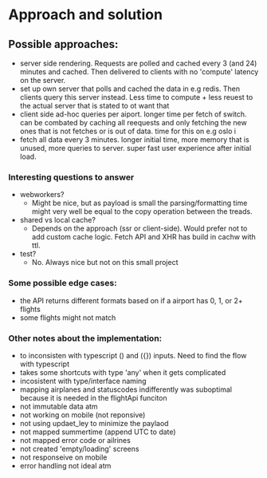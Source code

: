# Approach and solution 

## Possible approaches: 
- server side rendering. Requests are polled and cached every 3 (and 24) minutes and cached. Then delivered to clients with no 'compute' latency on the server. 
- set up own server that polls and cached the data in e.g redis. Then clients query this server instead. Less time to compute + less reuest to the actual server that is stated to ot want that
- client side ad-hoc queries per aiport. longer time per fetch of switch. can be combated by caching all reequests and only fetching the new ones that is not fetches or is out of data.   time for this on e.g oslo i
- fetch all data every 3 minutes. longer initial time, more memory that is unused, more queries to server. super fast user experience after initial load. 


### Interesting questions to answer
- webworkers?
    - Might be nice, but as payload is small the parsing/formatting time might very well be equal to the copy operation between the treads. 
- shared vs local cache?
    - Depends on the approach (ssr or client-side). Would prefer not to add custom cache logic. Fetch API and XHR has build in cachw with ttl. 
- test?
    - No. Always nice but not on this small project 



### Some possible edge cases:
- the API returns different formats based on if a airport has 0, 1, or  2+ flights
- some flights might not match


### Other notes about the implementation:
- to inconsisten with typescript () and ({}) inputs. Need to find the flow with typescript
- takes some shortcuts with type 'any' when it gets complicated
- incosistent with type/interface naming
- mapping airplanes and statuscodes indifferently was suboptimal because it is needed in the flightApi funciton 
- not immutable data atm
- not working on mobile (not reponsive)
- not using updaet_ley to minimize the paylaod
- not mapped summertime (append UTC to date)
- not mapped error code or ailrines
- not created 'empty/loading' screens
- not responseive on mobile
- error handling not ideal atm
